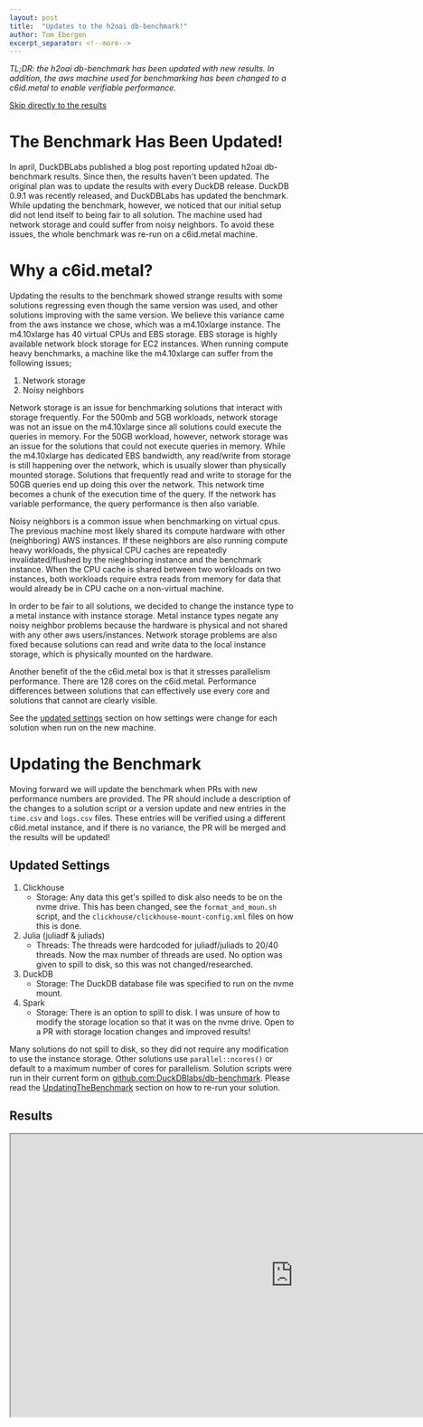 ```yaml
---
layout: post
title:  "Updates to the h2oai db-benchmark!"
author: Tom Ebergen
excerpt_separator: <!--more-->
---
```


*TL;DR: the h2oai db-benchmark has been updated with new results. In addition, the aws machine used for benchmarking has been changed to a c6id.metal to enable verifiable performance.*

[Skip directly to the results](#results)

# The Benchmark Has Been Updated!
In april, DuckDBLabs published a blog post reporting updated h2oai db-benchmark results. Since then, the results haven't been updated. The original plan was to update the results with every DuckDB release. DuckDB 0.9.1 was recently released, and DuckDBLabs has updated the benchmark. While updating the benchmark, however, we noticed that our initial setup did not lend itself to being fair to all solution. The machine used had network storage and could suffer from noisy neighbors. To avoid these issues, the whole benchmark was re-run on a c6id.metal machine.

# Why a c6id.metal?

Updating the results to the benchmark showed strange results with some solutions regressing even though the same version was used, and other solutions improving with the same version. We believe this variance came from the aws instance we chose, which was a m4.10xlarge instance. The m4.10xlarge has 40 virtual CPUs and EBS storage. EBS storage is highly available network block storage for EC2 instances. When running compute heavy benchmarks, a machine like the m4.10xlarge can suffer from the following issues; 

1. Network storage
2. Noisy neighbors

Network storage is an issue for benchmarking solutions that interact with storage frequently. For the 500mb and 5GB workloads, network storage was not an issue on the m4.10xlarge since all solutions could execute the queries in memory. For the 50GB workload, however, network storage was an issue for the solutions that could not execute queries in memory. While the m4.10xlarge has dedicated EBS bandwidth, any read/write from storage is still happening over the network, which is usually slower than physically mounted storage. Solutions that frequently read and write to storage for the 50GB queries end up doing this over the network. This network time becomes a chunk of the execution time of the query. If the network has variable performance, the query performance is then also variable.

Noisy neighbors is a common issue when benchmarking on virtual cpus. The previous machine most likely shared its compute hardware with other (neighboring) AWS instances. If these neighbors are also running compute heavy workloads, the physical CPU caches are repeatedly invalidated/flushed by the nieghboring instance and the benchmark instance. When the CPU cache is shared between two workloads on two instances, both workloads require extra reads from memory for data that would already be in CPU cache on a non-virtual machine. 
	
In order to be fair to all solutions, we decided to change the instance type to a metal instance with instance storage. Metal instance types negate any noisy neighbor problems because the hardware is physical and not shared with any other aws users/instances. Network storage problems are also fixed because solutions can read and write data to the local instance storage, which is physically mounted on the hardware.

Another benefit of the the c6id.metal box is that it stresses parallelism performance. There are 128 cores on the c6id.metal. Performance differences between solutions that can effectively use every core and solutions that cannot are clearly visible.

See the [updated settings](#updated-settings) section on how settings were change for each solution when run on the new machine.

# Updating the Benchmark

Moving forward we will update the benchmark when PRs with new performance numbers are provided. The PR should include a description of the changes to a solution script or a version update and new entries in the `time.csv` and `logs.csv` files. These entries will be verified using a different c6id.metal instance, and if there is no variance, the PR will be merged and the results will be updated!


## Updated Settings

1. Clickhouse
	- Storage: Any data this get's spilled to disk also needs to be on the nvme drive. This has been changed, see the `format_and_moun.sh` script, and the `clickhouse/clickhouse-mount-config.xml` files on how this is done.
2. Julia (juliadf & juliads)
	- Threads: The threads were hardcoded for juliadf/juliads to 20/40 threads. Now the max number of threads are used. No option was given to spill to disk, so this was not changed/researched.
3. DuckDB
	- Storage: The DuckDB database file was specified to run on the nvme mount.
4. Spark
	- Storage: There is an option to spill to disk. I was unsure of how to modify the storage location so that it was on the nvme drive. Open to a PR with storage location changes and improved results!

Many solutions do not spill to disk, so they did not require any modification to use the instance storage. Other solutions use `parallel::ncores()` or default to a maximum number of cores for parallelism. Solution scripts were run in their current form on [github.com:DuckDBlabs/db-benchmark](https://github.com:DuckDBlabs/db-benchmark). Please read the [UpdatingTheBenchmark](https://github.com/Duckdblabs/db-benchmark#updating-the-benchmark) section on how to re-run your solution.


## Results

<iframe src="https://DuckDBlabs.github.io/db-benchmark/"  title="h2oai db benchmmark" height=500 width=1000></iframe>
